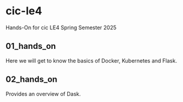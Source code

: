 # cic-le4

Hands-On for cic LE4 Spring Semester 2025

## 01_hands_on

Here we will get to know the basics of Docker, Kubernetes and Flask.

## 02_hands_on 

Provides an overview of Dask.